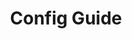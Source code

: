 ---
layout: post
title: Config Guide
summary: 행복성장캠퍼스의 설정파일을 활용하면 Cloud 환경에 빠르게 배포하실 수 있습니다.
featured-img: gear
---